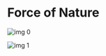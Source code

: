 # Force of Nature

![img 0](https://i.imgur.com/SCtp3pe.jpg)

![img 1](https://i.imgur.com/XOzY3ex.png)

